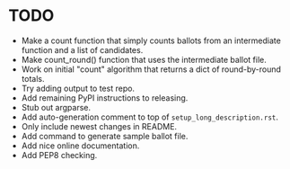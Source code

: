 TODO
====

* Make a count function that simply counts ballots from an intermediate
  function and a list of candidates.
* Make count_round() function that uses the intermediate ballot file.
* Work on initial "count" algorithm that returns a dict of round-by-round
  totals.
* Try adding output to test repo.
* Add remaining PyPI instructions to releasing.
* Stub out argparse.
* Add auto-generation comment to top of `setup_long_description.rst`.
* Only include newest changes in README.
* Add command to generate sample ballot file.
* Add nice online documentation.
* Add PEP8 checking.
